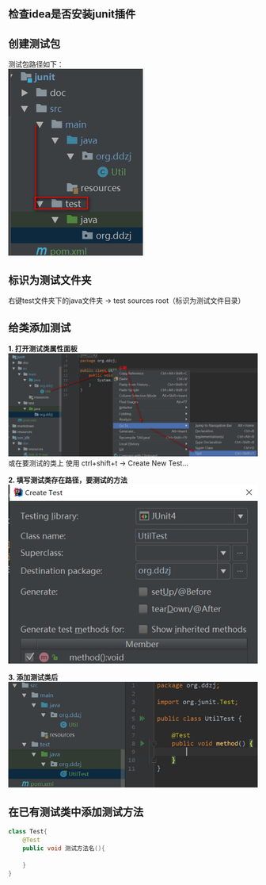 ## 检查idea是否安装junit插件

## 创建测试包
测试包路径如下：  
![](./resources/images/junit-测试包路径.jpg)

## 标识为测试文件夹
右键test文件夹下的java文件夹 -> test sources root（标识为测试文件目录）

## 给类添加测试
**1. 打开测试类属性面板** 
![](./resources/images/junit-添加测试类.jpg)
或在要测试的类上 使用 ctrl+shift+t -> Create New Test...

**2. 填写测试类存在路径，要测试的方法**
![](./resources/images/junit-测试属性面板.jpg)

**3. 添加测试类后**
![](./resources/images/junit-添加测试类后.jpg)

## 在已有测试类中添加测试方法
```java
class Test{
    @Test
    public void 测试方法名(){
        
    }
}
```
